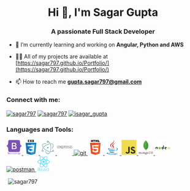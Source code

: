 <h1 align="center">Hi 👋, I'm Sagar Gupta</h1>
<h3 align="center">A passionate Full Stack Developer</h3>

- 🌱 I’m currently learning and working on **Angular, Python and AWS**

- 👨‍💻 All of my projects are available at [https://sagar797.github.io/Portfolio/](https://sagar797.github.io/Portfolio/)

- 📫 How to reach me **gupta.sagar797@gmail.com**

<h3 align="left">Connect with me:</h3>
<p align="left">
<a href="https://twitter.com/sagar797" target="blank"><img align="center" src="https://cdn.jsdelivr.net/npm/simple-icons@3.0.1/icons/twitter.svg" alt="sagar797" height="30" width="40" /></a>
<a href="https://linkedin.com/in/sagar797" target="blank"><img align="center" src="https://cdn.jsdelivr.net/npm/simple-icons@3.0.1/icons/linkedin.svg" alt="sagar797" height="30" width="40" /></a>
  <a href="https://instagram.com/isagar_gupta" target="blank"><img align="center" src="https://cdn.jsdelivr.net/npm/simple-icons@3.0.1/icons/instagram.svg" alt="isagar_gupta" height="30" width="40" /></a>
</p>

<h3 align="left">Languages and Tools:</h3>
<p align="left"> <a href="https://getbootstrap.com" target="_blank"> <img src="https://raw.githubusercontent.com/devicons/devicon/master/icons/bootstrap/bootstrap-plain-wordmark.svg" alt="bootstrap" width="40" height="40"/> </a> <a href="https://www.w3schools.com/css/" target="_blank"> <img src="https://raw.githubusercontent.com/devicons/devicon/master/icons/css3/css3-original-wordmark.svg" alt="css3" width="40" height="40"/> </a> <a href="https://www.electronjs.org" target="_blank"> <img src="https://raw.githubusercontent.com/devicons/devicon/master/icons/electron/electron-original.svg" alt="electron" width="40" height="40"/> </a> <a href="https://expressjs.com" target="_blank"> <img src="https://raw.githubusercontent.com/devicons/devicon/master/icons/express/express-original-wordmark.svg" alt="express" width="40" height="40"/> </a> <a href="https://git-scm.com/" target="_blank"> <img src="https://www.vectorlogo.zone/logos/git-scm/git-scm-icon.svg" alt="git" width="40" height="40"/> </a> <a href="https://www.w3.org/html/" target="_blank"> <img src="https://raw.githubusercontent.com/devicons/devicon/master/icons/html5/html5-original-wordmark.svg" alt="html5" width="40" height="40"/> </a> <a href="https://www.java.com" target="_blank"> <img src="https://raw.githubusercontent.com/devicons/devicon/master/icons/java/java-original.svg" alt="java" width="40" height="40"/> </a> <a href="https://developer.mozilla.org/en-US/docs/Web/JavaScript" target="_blank"> <img src="https://raw.githubusercontent.com/devicons/devicon/master/icons/javascript/javascript-original.svg" alt="javascript" width="40" height="40"/> </a> <a href="https://www.mongodb.com/" target="_blank"> <img src="https://raw.githubusercontent.com/devicons/devicon/master/icons/mongodb/mongodb-original-wordmark.svg" alt="mongodb" width="40" height="40"/> </a> <a href="https://nodejs.org" target="_blank"> <img src="https://raw.githubusercontent.com/devicons/devicon/master/icons/nodejs/nodejs-original-wordmark.svg" alt="nodejs" width="40" height="40"/> </a> <a href="https://postman.com" target="_blank"> <img src="https://www.vectorlogo.zone/logos/getpostman/getpostman-icon.svg" alt="postman" width="40" height="40"/> </a> <a href="https://reactjs.org/" target="_blank"> <img src="https://raw.githubusercontent.com/devicons/devicon/master/icons/react/react-original-wordmark.svg" alt="react" width="40" height="40"/> </a> </p>

<p>&nbsp;<img align="center" src="https://github-readme-stats.vercel.app/api?username=sagar797&show_icons=true&locale=en" alt="sagar797" /></p>
